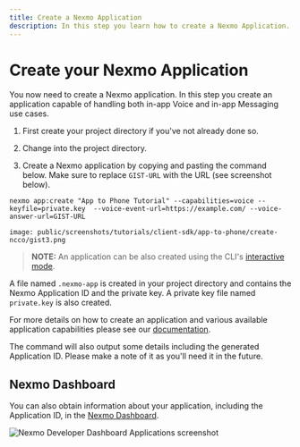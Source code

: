 ```yaml
---
title: Create a Nexmo Application
description: In this step you learn how to create a Nexmo Application.
---
```


# Create your Nexmo Application

You now need to create a Nexmo application. In this step you create an application capable of handling both in-app Voice and in-app Messaging use cases.

1) First create your project directory if you've not already done so.

2) Change into the project directory.

3) Create a Nexmo application by copying and pasting the command below. Make sure to replace `GIST-URL`  with the URL (see screenshot below).

``` shell
nexmo app:create "App to Phone Tutorial" --capabilities=voice --keyfile=private.key  --voice-event-url=https://example.com/ --voice-answer-url=GIST-URL 
```

```screenshot
image: public/screenshots/tutorials/client-sdk/app-to-phone/create-ncco/gist3.png
```

> **NOTE:** An application can be also created using the CLI's [interactive mode](/application/nexmo-cli#interactive-mode).

A file named `.nexmo-app` is created in your project directory and contains the Nexmo Application ID and the private key. A private key file named `private.key` is also created.

For more details on how to create an application and various available application capabilities please see our [documentation](/application/overview).

The command will also output some details including the generated Application ID. Please make a note of it as you'll need it in the future. 

## Nexmo Dashboard

You can also obtain information about your application, including the Application ID, in the [Nexmo Dashboard](https://dashboard.nexmo.com/voice/your-applications).

![Nexmo Developer Dashboard Applications screenshot](/screenshots/tutorials/app-to-phone/nexmo-dashboard-applications.png "Nexmo Developer Dashboard Applications screenshot")
